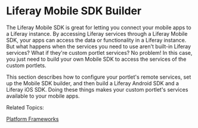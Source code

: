 # Liferay Mobile SDK Builder [](id=liferay-mobile-sdk-builder)

The Liferay Mobile SDK is great for letting you connect your mobile apps to a 
Liferay instance. By accessing Liferay services through a Liferay Mobile SDK, 
your apps can access the data or functionality in a Liferay instance. But what 
happens when the services you need to use aren't built-in Liferay services? What 
if they're custom portlet services? No problem! In this case, you just need to 
build your own Mobile SDK to access the services of the custom portlets. 

This section describes how to configure your portlet's remote services, set up 
the Mobile SDK builder, and then build a Liferay Android SDK and a Liferay iOS 
SDK. Doing these things makes your custom portlet's services available to your 
mobile apps. 

Related Topics:

<!-- 
[Building Mobile SDKs](add link once header id is generated)

[Creating Android Apps that Use Liferay](add link once header id is generated)

[Creating iOS Apps that Use Liferay](add link once header id is generated)
--> 

[Platform Frameworks](/tutorials/-/knowledge_base/platform-frameworks-lp-6-2-develop-tutorial) 

